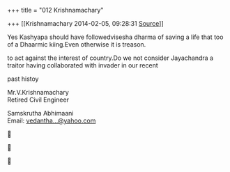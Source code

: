 +++
title = "012 Krishnamachary"

+++
[[Krishnamachary	2014-02-05, 09:28:31 [Source](https://groups.google.com/g/samskrita/c/nBMCx94X0W8)]]



Yes Kashyapa should have followedvisesha dharma of saving a life that too of a Dhaarmic kiing.Even otherwise it is treason.

to act against the interest of country.Do we not consider Jayachandra a traitor having collaborated with invader in our recent

past histoy



Mr.V.Krishnamachary  
Retired Civil Engineer

Samskrutha Abhimaani  
Email: [vedantha...@yahoo.com]()  

  
  







